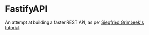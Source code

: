 # FastifyAPI

An attempt at building a faster REST API, as per [Siegfried Grimbeek's tutorial](https://medium.freecodecamp.org/how-to-build-blazing-fast-rest-apis-with-node-js-mongodb-fastify-and-swagger-114e062db0c9).